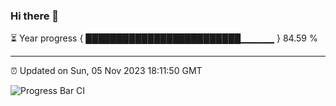 ### Hi there 👋

⏳ Year progress { █████████████████████████▁▁▁▁▁ } 84.59 %

---

⏰ Updated on Sun, 05 Nov 2023 18:11:50 GMT

![Progress Bar CI](https://github.com/liununu/liununu/workflows/Progress%20Bar%20CI/badge.svg)
